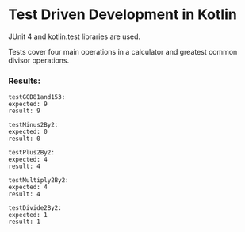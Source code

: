 # Test Driven Development in Kotlin

JUnit 4 and kotlin.test libraries are used.

Tests cover four main operations in a calculator and greatest common divisor operations.

### Results:

    testGCD81and153:
    expected: 9
    result: 9

    testMinus2By2:
    expected: 0
    result: 0

    testPlus2By2:
    expected: 4
    result: 4

    testMultiply2By2:
    expected: 4
    result: 4

    testDivide2By2:
    expected: 1
    result: 1